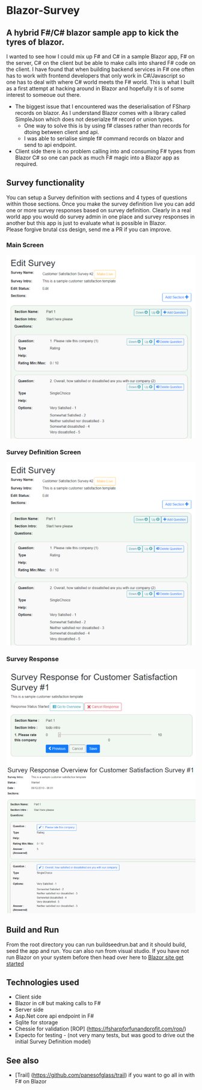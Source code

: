 # Blazor-Survey

## A hybrid F#/C# blazor sample app to kick the tyres of blazor.
I wanted to see how I could mix up F# and C# in a sample Blazor app, F# on the server, C# on the client but be able to make calls into shared F# code on the client. I have found that when building backend services in F# one often has to work with frontend developers that only work in C#/Javascript so one has to deal with where C# world meets the F# world. This is what I built as a first attempt at hacking around in Blazor and hopefully it is of some interest to someoue out there.
* The biggest issue that I encountered was the deserialisation of FSharp records on blazor. As I understand Blazor comes with a library called SimpleJson which does not deserialze f# record or union types.
  * One way to solve this is by using f# classes rather than records for dtoing between client and api.
  * I was able to serialise simple f# command records on blazor and send to api endpoint.
* Client side there is no problem calling into and consuming F# types from Blazor C# so one can pack as much F# magic into a Blazor app as required.

## Survey functionality
You can setup a Survey definition with sections and 4 types of questions within those sections. Once you make the survey definition live you can add one or more survey responses based on survey definition. 
Clearly in a real world app you would do survey admin in one place and survey responses in another but this app is just to evaluate what is possible in Blazor.  
Please forgive brutal css design, send me a PR if you can improve.

### Main Screen
![Main Screen](Docs/EditSurveyDefinition.PNG)

### Survey Definition Screen 
![Survey Definition](Docs/EditSurveyDefinition.PNG)

### Survey Response
![Edit Question Response](Docs/SurveyResponse1.PNG)
![Response overview](Docs/SurveyResponse2.PNG)

## Build and Run
From the root directory you can run buildseedrun.bat and it should build, seed the app and run. You can also run from visual studio.
If you have not run Blazor on your system before then head over here to [Blazor site get started](https://blazor.net/docs/get-started.html)
## Technologies used
* Client side
 * Blazor in c# but making calls to F#
* Server side
 * Asp.Net core api endpoint in F#
 * Sqlite for storage
 * Chessie for validation [ROP] (https://fsharpforfunandprofit.com/rop/)
 * Expecto for testing - (not very many tests, but was good to drive out the initial Survey Definition model)
 
 ## See also
 * [Trail] (https://github.com/panesofglass/trail) if you want to go all in with F# on Blazor
